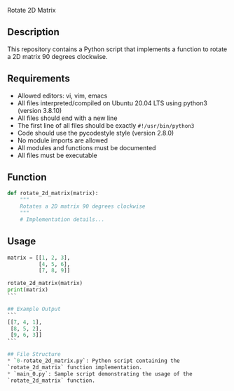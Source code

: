 Rotate 2D Matrix

## Description
This repository contains a Python script that implements a function to rotate a 2D matrix 90 degrees clockwise.

## Requirements
* Allowed editors: vi, vim, emacs
* All files interpreted/compiled on Ubuntu 20.04 LTS using python3 (version 3.8.10)
* All files should end with a new line
* The first line of all files should be exactly `#!/usr/bin/python3`
* Code should use the pycodestyle style (version 2.8.0)
* No module imports are allowed
* All modules and functions must be documented
* All files must be executable

## Function
```python
def rotate_2d_matrix(matrix):
    """
    Rotates a 2D matrix 90 degrees clockwise
    """
    # Implementation details...
```

## Usage
````Python
matrix = [[1, 2, 3],
          [4, 5, 6],
          [7, 8, 9]]

rotate_2d_matrix(matrix)
print(matrix)
```

## Example Output
```
[[7, 4, 1],
 [8, 5, 2],
 [9, 6, 3]]
```

## File Structure
* `0-rotate_2d_matrix.py`: Python script containing the 
`rotate_2d_matrix` function implementation.
* `main_0.py`: Sample script demonstrating the usage of the 
`rotate_2d_matrix` function. 
